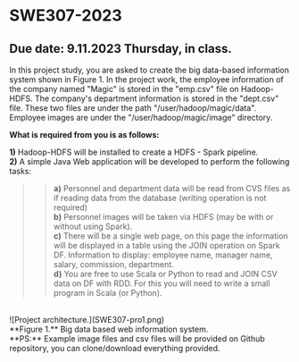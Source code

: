 # SWE307-2023
## Due date: 9.11.2023 Thursday, in class.

In this project study, you are asked to create the big data-based information system shown in Figure 1. In the project work, the employee information of the company named "Magic" is stored in the "emp.csv" file on Hadoop-HDFS. The company's department information is stored in the "dept.csv" file. These two files are under the path "/user/hadoop/magic/data". Employee images are under the "/user/hadoop/magic/image" directory. 

**What is required from you is as follows:**

**1)** Hadoop-HDFS will be installed to create a HDFS - Spark pipeline.
<br>
**2)** A simple Java Web application will be developed to perform the following tasks:<br>
>>	**a)** Personnel and department data will be read from CVS files as if reading data 	from the database (writing operation is not required)<br>
>	**b)** Personnel images will be taken via HDFS (may be with or without using Spark).<br>
>	**c)** There will be a single web page, on this page the information will be displayed in a table using the JOIN operation on Spark DF. Information to display: employee 	name, manager name, salary, commission, department.<br>
>	**d)** You are free to use Scala or Python to read and JOIN CSV data on DF with RDD. 	For this you will need to write a small program in Scala (or Python).<br>
<br>
![Project architecture.](SWE307-pro1.png)
<br>
**Figure 1.** Big data based web information system.
<br>
**PS:** Example image files and csv files will be provided on Github repository, you can clone/download everything provided. 
